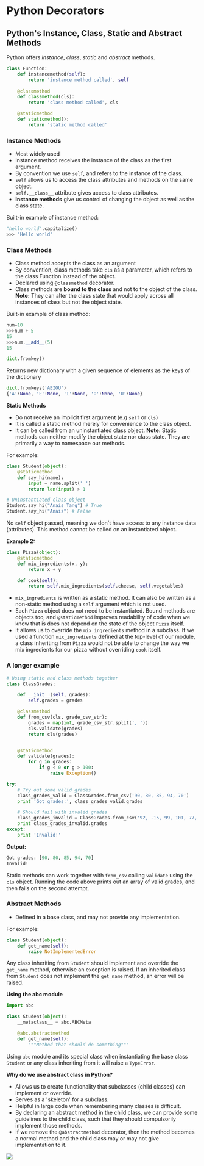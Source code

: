 # Python Decorators

## Python's Instance, Class, Static and Abstract Methods

Python offers *instance*, *class*, *static* and *abstract* methods.

```python
class Function:
    def instancemethod(self):
        return 'instance method called', self
    
    @classmethod
    def classmethod(cls):
        return 'class method called', cls

    @staticmethod
    def staticmethod():
        return 'static method called'
```

### **Instance Methods**
- Most widely used
- Instance method receives the instance of the class as the first argument. 
- By convention we use `self`, and refers to the instance of the class.
- `self` allows us to access the class attributes and methods on the same object.
- `self.__class__` attribute gives access to class attributes.
- **Instance methods** give us control of changing the object as well as the class state.

Built-in example of instance method: 

```python
"hello world".capitalize()
>>> "Hello world"
```

### **Class Methods**
- Class method accepts the class as an argument
- By convention, class methods take `cls` as a parameter, which refers to the class Function instead of the object.
- Declared using `@classmethod` decorator.
- Class methods are **bound to the class** and not to the object of the class.
**Note:** They can alter the class state that would apply across all instances of class but not the object state.

Built-in example of class method:

```python
num=10
>>>num + 5
15
>>>num.__add__(5)
15
```

```python
dict.fromkey()
```

Returns new dictionary with a given sequence of elements as the keys of the dictionary

```python
dict.fromkeys('AEIOU')
{'A':None, 'E':None, 'I':None, 'O':None, 'U':None}
```

**Static Methods**
- Do not receive an implicit first argument (e.g `self` or `cls`)
- It is called a static method merely for convenience to the class object.
- It can be called from an uninstantiated class object.
**Note:** Static methods can neither modify the object state nor class state. They are primarily a way to namespace our methods.

For example:

```python
class Student(object):
    @staticmethod
    def say_hi(name):
        input = name.split(' ')
        return len(input) > 1

# Uninstantiated class object 
Student.say_hi("Anais Tang") # True
Student.say_hi("Anais") # False
```

No `self` object passed, meaning we don't have access to any instance data (attributes). This method cannot be called on an instantiated object.

**Example 2:**

```python
class Pizza(object):
    @staticmethod
    def mix_ingredients(x, y):
        return x + y

    def cook(self):
        return self.mix_ingredients(self.cheese, self.vegetables)
```

- `mix_ingredients` is written as a static method. It can also be written as a non-static method using a `self` argument which is not used.
- Each `Pizza` object does not need to be instantiated. Bound methods are objects too, and `@staticmethod` improves readability of code when we know that is does not depend on the state of the object `Pizza` itself.
- It allows us to override the `mix_ingredients` method in a subclass. If we used a function `mix_ingredients` defined at the top-level of our module, a class inheriting from `Pizza` would not be able to change the way we mix ingredients for our pizza without overriding `cook` itself. 

### A longer example

```python
# Using static and class methods together
class ClassGrades:

    def __init__(self, grades):
        self.grades = grades

    @classmethod
    def from_csv(cls, grade_csv_str):
        grades = map(int, grade_csv_str.split(', '))
        cls.validate(grades)
        return cls(grades)


    @staticmethod
    def validate(grades):
        for g in grades:
            if g < 0 or g > 100:
                raise Exception()

try:
    # Try out some valid grades
    class_grades_valid = ClassGrades.from_csv('90, 80, 85, 94, 70')
    print 'Got grades:', class_grades_valid.grades

    # Should fail with invalid grades
    class_grades_invalid = ClassGrades.from_csv('92, -15, 99, 101, 77, 65, 100')
    print class_grades_invalid.grades
except:
    print 'Invalid!'

```

**Output:**

```python
Got grades: [90, 80, 85, 94, 70]
Invalid!
```

Static methods can work together with `from_csv` calling `validate` using the `cls` object. Running the code above prints out an array of valid grades, and then fails on the second attempt.

### Abstract Methods
- Defined in a base class, and may not provide any implementation. 

For example:

```python
class Student(object):
    def get_name(self):
        raise NotImplementedError
```

Any class inheriting from `Student` should implement and override the `get_name` method, otherwise an exception is raised.
If an inherited class from `Student` does not implement the `get_name` method, an error will be raised.

**Using the abc module**

```python
import abc

class Student(object):
    __metaclass__ = abc.ABCMeta

    @abc.abstractmethod
    def get_name(self):
        """Method that should do something"""
```

Using `abc` module and its special class when instantiating the base class `Student` or any class inheriting from it will raise a `TypeError`.

**Why do we use abstract class in Python?**
- Allows us to create functionality that subclasses (child classes) can implement or override. 
- Serves as a 'skeleton' for a subclass.
- Helpful in large code when remembering many classes is difficult.
- By declaring an abstract method in the child class, we can provide some guidelines to the child class, such that they should compulsorily implement those methods.
- If we remove the `@abstractmethod` decorator, then the method becomes a normal method and the child class may or may not give implementation to it. 

<img src = "https://cdn.educba.com/academy/wp-content/uploads/2019/10/Abstract-classes-in-Python.jpg">